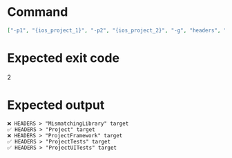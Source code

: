 # Command
```json
["-p1", "{ios_project_1}", "-p2", "{ios_project_2}", "-g", "headers", "-f", "console"]
```

# Expected exit code
2

# Expected output
```
❌ HEADERS > "MismatchingLibrary" target
✅ HEADERS > "Project" target
❌ HEADERS > "ProjectFramework" target
✅ HEADERS > "ProjectTests" target
✅ HEADERS > "ProjectUITests" target


```
